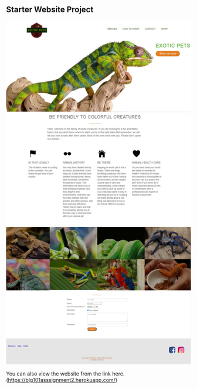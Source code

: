
## Starter Website Project

![Ss1](https://github.com/akkoc16/website-project/blob/master/website-ss/website1.JPG)
![Ss2](https://github.com/akkoc16/website-project/blob/master/website-ss/website2.JPG)
![Ss3](https://github.com/akkoc16/website-project/blob/master/website-ss/website3.JPG)
![Ss4](https://github.com/akkoc16/website-project/blob/master/website-ss/website4.JPG)


You can also view the website from the link here. (https://blg101asssignment2.herokuapp.com/)
